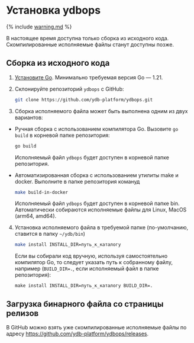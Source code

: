 # Установка ydbops

{% include [warning.md](_includes/warning.md) %}

В настоящее время доступна только сборка из исходного кода. Скомпилированные исполняемые файлы станут доступны позже.

## Сборка из исходного кода

1. [Установите Go](https://go.dev/doc/install). Минимально требуемая версия Go — 1.21.

2. Склонируйте репозиторий `ydbops` с GitHub:

    ```bash
    git clone https://github.com/ydb-platform/ydbops.git
    ```

3. Сборка исполняемого файла может быть выполнена одним из двух вариантов:
- Ручная сборка с использованием компилятора Go. Вызовите `go build` в корневой папке репозитория:

    ```bash
    go build
    ```

    Исполняемый файл `ydbops` будет доступен в корневой папке репозитория.
- Автоматизированная сборка с использованием утилиты make и docker. Выполните в папке репозитория комануд

  ```bash
  make build-in-docker
  ```

  Исполняемый файл `ydbops` будет доступен в корневой папке bin. Автоматически собираются исполняемые файлы для Linux, MacOS (arm64, amd64).


4. Установка исполняемого файла в требуемой папке (по-умолчанию, ставится в папку `~/ydb/bin`)
   ```bash
   make install INSTALL_DIR=путь_к_каталогу
   ```
   Если вы собирали код вручную, используя самостоятельно компилятор Go, то следует указать путь к собранному файлу, например (`BUILD_DIR=.`, если исполняемый файл в папке репозитория):
   ```
   make install INSTALL_DIR=путь_к_каталогу BUILD_DIR=.
   ```

## Загрузка бинарного файла со страницы релизов

В GitHub можно взять уже скомпилированные исполняемые файлы по адресу https://github.com/ydb-platform/ydbops/releases.
